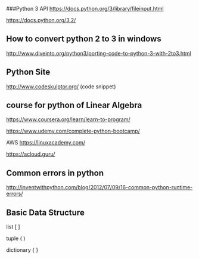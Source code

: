 ###Python 3 API
https://docs.python.org/3/library/fileinput.html

https://docs.python.org/3.2/


## How to convert python 2 to 3 in windows
http://www.diveinto.org/python3/porting-code-to-python-3-with-2to3.html



## Python Site 
http://www.codeskulptor.org/ (code snippet)

## course for python of Linear Algebra
https://www.coursera.org/learn/learn-to-program/

https://www.udemy.com/complete-python-bootcamp/

AWS
https://linuxacademy.com/

https://acloud.guru/


## Common errors in python
http://inventwithpython.com/blog/2012/07/09/16-common-python-runtime-errors/



## Basic Data Structure
list     [  ]

tuple  ( )

dictionary { } 
